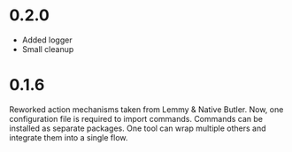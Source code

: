 # 0.2.0

* Added logger
* Small cleanup

# 0.1.6

Reworked action mechanisms taken from Lemmy & Native Butler.
Now, one configuration file is required to import commands. Commands can be installed as separate packages. One tool can wrap multiple others and integrate them into a single flow.
